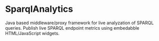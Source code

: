 SparqlAnalytics
===============

Java based middleware/proxy framework for live analyzation of SPARQL queries. Publish live SPARQL endpoint metrics using embedabble HTML/JavaScript widgets.